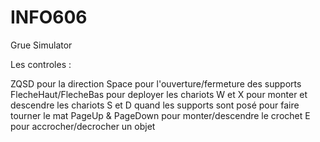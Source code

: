# INFO606
Grue Simulator

Les controles :

ZQSD pour la direction
Space pour l'ouverture/fermeture des supports
FlecheHaut/FlecheBas pour deployer les chariots
W et X pour monter et descendre les chariots
S et D quand les supports sont posé pour faire tourner le mat
PageUp & PageDown pour monter/descendre le crochet
E pour accrocher/decrocher un objet
